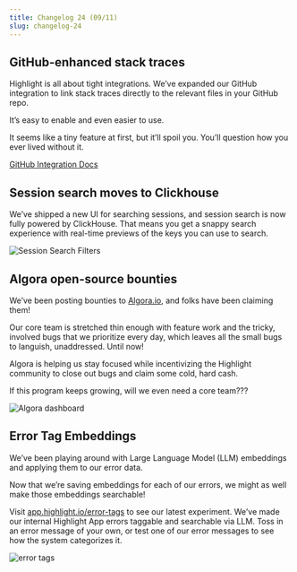```yaml
---
title: Changelog 24 (09/11)
slug: changelog-24
---
```


## GitHub-enhanced stack traces

Highlight is all about tight integrations. We’ve expanded our GitHub integration to link stack traces directly to the relevant files in your GitHub repo.

It’s easy to enable and even easier to use. 

It seems like a tiny feature at first, but it’ll spoil you. You’ll question how you ever lived without it.

[GitHub Integration Docs](https://www.highlight.io/docs/general/product-features/error-monitoring/enhancing-errors-with-github)

<EmbeddedVideo 
  src="https://www.loom.com/embed/65b655146ce8441d9769a8d4dc389dcc?sid=d0d3fa30-071f-418f-b35f-9d6cccdfcad1"
  title="Loom"
  allow="accelerometer; autoplay; clipboard-write; encrypted-media; gyroscope; picture-in-picture; web-share"
/>

## Session search moves to Clickhouse

We’ve shipped a new UI for searching sessions, and session search is now fully powered by ClickHouse. That means you get a snappy search experience with real-time previews of the keys you can use to search.

![Session Search Filters](/images/changelog/24/search-filters.png)

## Algora open-source bounties

We’ve been posting bounties to [Algora.io](https://algora.io/), and folks have been claiming them!

Our core team is stretched thin enough with feature work and the tricky, involved bugs that we prioritize every day, which leaves all the small bugs to languish, unaddressed. Until now! 

Algora is helping us stay focused while incentivizing the Highlight community to close out bugs and claim some cold, hard cash.

If this program keeps growing, will we even need a core team???

![Algora dashboard](/images/changelog/24/algora.jpg)

## Error Tag Embeddings

We’ve been playing around with Large Language Model (LLM) embeddings and applying them to our error data.

Now that we’re saving embeddings for each of our errors, we might as well make those embeddings searchable!

Visit [app.highlight.io/error-tags](https://app.highlight.io/error-tags) to see our latest experiment. We’ve made our internal Highlight App errors taggable and searchable via LLM. Toss in an error message of your own, or test one of our error messages to see how the system categorizes it.

![error tags](/images/changelog/24/error-tags.png)
